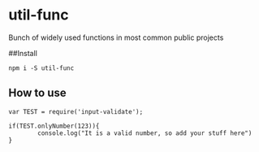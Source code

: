 # util-func

Bunch of widely used functions in most common public projects

##Install 

`npm i -S util-func`

## How to use

    var TEST = require('input-validate');
      
    if(TEST.onlyNumber(123)){
        	console.log("It is a valid number, so add your stuff here")
    }
